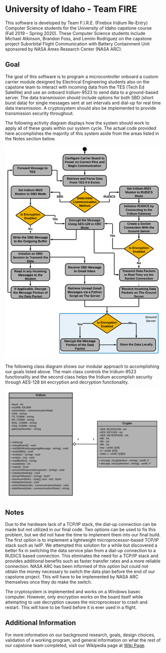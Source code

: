 # University of Idaho - Team FIRE

This software is developed by Team F.I.R.E. (Firebox Iridium Re-Entry) Computer Science students for the University of Idaho capstone course (Fall 2019 – Spring 2020). These Computer Science students include Michael Atkinson, Brandon Foss, and Lennin Rodriguez on the capstone project Suborbital Flight Communication with Battery Containment Unit sponsored by NASA Ames Research Center (NASA ARC). 

## Goal

The goal of this software is to program a microcontroller onboard a custom carrier module designed by Electrical Engineering students also on the capstone team to interact with incoming data from the TES (Tech Ed Satellite) and use an onboard Iridium-9523 to send data to a ground-based server. The data transmission should include options for both SBD (short burst data) for single messages sent at set intervals and dial-up for real time data transmission. A cryptosystem should also be implemented to provide transmission security throughout. 

The following activity diagram displays how the system should work to apply all of these goals within our system cycle. The actual code provided here accomplishes the majority of this system aside from the areas listed in the Notes section below.

![Data Flow Diagram that shows how the system should work to accomplish all goals.](https://github.com/atki7828/uidaho-fire/blob/master/Documents/FIRE%20-%20Activity%20Diagram%20V2%20-%20White%20Background.png?raw=true "Activity Data Flow Diagram")

The following class diagram shows our modular approach to accomplishing our goals listed above. The main class controls the Iridium-9523 functionality and the second class helps the Iridium accomplish security through AES-128 bit encryption and decryption functionality.

![Class Diagram that shows our modular design and how the cryptosystem works with the Iridium class.](https://github.com/atki7828/uidaho-fire/blob/master/Documents/FIRE%20-%20Class%20Diagram%20V3.png?raw=true "UML Class Diagram")

## Notes

Due to the hardware lack of a TCP/IP stack, the dial-up connection can be made but not utilized in our final code. Two options can be used to fix this problem, but we did not have the time to implement them into our final build. The first option is to implement a lightweight microprocessor-based TCP/IP stack such as lwIP. We attempted this solution for a while but discovered a better fix in switching the data service plan from a dial-up connection to a RUDICS based connection. This eliminates the need for a TCP/IP stack and provides additional benefits such as faster transfer rates and a more reliable connection. NASA ARC has been informed of this option but could not obtain the money necessary to switch the data plan before the end of our capstone project. This will have to be implemented by NASA ARC themselves once they do make the switch. 

The cryptosystem is implemented and works on a Windows basec computer. However, only encryption works on the board itself while attempting to use decryption causes the microprocessor to crash and restart. This will have to be fixed before it is ever used in a flight.

## Additional Information

For more information on our background research, goals, design choices, validation of a working program, and general information on what the rest of our capstone team completed, visit our Wikipedia page at [Wiki Page](http://mindworks.shoutwiki.com/wiki/NASA_Suborbital_Flight_Communication_and_Fire_Box).
